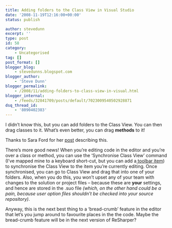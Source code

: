 ```yaml
---
title: Adding folders to the Class View in Visual Studio
date: '2008-11-19T12:16:00+00:00'
status: publish

author: stevedunn
excerpt: ''
type: post
id: 58
category:
    - Uncategorised
tag: []
post_format: []
blogger_blog:
    - stevedunns.blogspot.com
blogger_author:
    - 'Steve Dunn'
blogger_permalink:
    - /2008/11/adding-folders-to-class-view-in-visual.html
blogger_internal:
    - /feeds/32841709/posts/default/7023009540502928871
dsq_thread_id:
    - '8090402383'
---
```

I didn’t know this, but you can add folders to the Class View. You can then drag classes to it. What’s even better, you can drag <span style="font-weight: bold">methods</span> to it!

Thanks to Sara Ford for her [post](http://blogs.msdn.com/saraford/archive/2008/10/31/did-you-know-you-can-create-folders-to-organize-your-objects-and-methods-within-the-class-view-347.aspx) describing this.

There’s more good news! When you’re editing code in the editor and you’re over a class or method, you can use the ‘Synchronise Class View’ command (I’ve mapped mine to a keyboard short-cut, but you can add a[ toolbar item](http://www.danielmoth.com/Blog/2005/05/synchronize-class-view.html)) to synchronise the Class View to the item you’re currently editing. Once synchronised, you can go to Class View and drag that into one of your folders. Also, when you do this, you won’t upset any of your team with changes to the solution or project files – because these are <span style="font-weight: bold">your</span> settings, and hence are stored in the .suo file <span style="font-style: italic">(which, on the other hand could be a pain, because user option files shouldn’t be checked into your source repository)</span>.

Anyway, this is the next best thing to a ‘bread-crumb’ feature in the editor that let’s you jump around to favourite places in the the code. Maybe the bread-crumb feature will be in the next version of ReSharper?